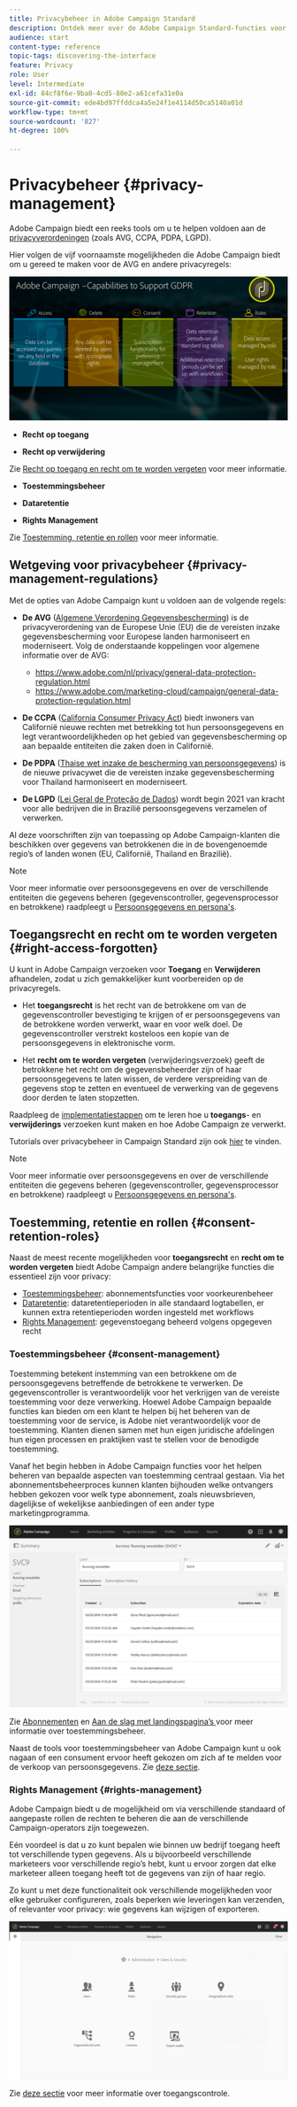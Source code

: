 ```yaml
---
title: Privacybeheer in Adobe Campaign Standard
description: Ontdek meer over de Adobe Campaign Standard-functies voor het beheer van privacy.
audience: start
content-type: reference
topic-tags: discovering-the-interface
feature: Privacy
role: User
level: Intermediate
exl-id: 84cf8f6e-9ba0-4cd5-80e2-a61cefa31e0a
source-git-commit: ede4bd97ffddca4a5e24f1e4114d50ca5140a01d
workflow-type: tm+mt
source-wordcount: '827'
ht-degree: 100%

---
```


# Privacybeheer {#privacy-management}

Adobe Campaign biedt een reeks tools om u te helpen voldoen aan de [privacyverordeningen](#privacy-management-regulations) (zoals AVG, CCPA, PDPA, LGPD).

Hier volgen de vijf voornaamste mogelijkheden die Adobe Campaign biedt om u gereed te maken voor de AVG en andere privacyregels:

![](assets/privacy-gdpr-use-cases.png)

* **Recht op toegang**

* **Recht op verwijdering**

Zie [Recht op toegang en recht om te worden vergeten](#right-access-forgotten) voor meer informatie.

* **Toestemmingsbeheer**

* **Dataretentie**

* **Rights Management**

Zie [Toestemming, retentie en rollen](#consent-retention-roles) voor meer informatie.

<!--This section presents general information on what Privacy management is and the features provided by Adobe Campaign to manage the [Right to Access and Right to be Forgotten](#right-access-forgotten).

It also contains information on important features to manage Privacy ([consent, data retention and user roles](#consent-retention-roles)), as well as best practices to help you with your Privacy compliance when using Adobe Campaign.-->

## Wetgeving voor privacybeheer {#privacy-management-regulations}

Met de opties van Adobe Campaign kunt u voldoen aan de volgende regels:

* **De AVG** ([Algemene Verordening Gegevensbescherming](https://ec.europa.eu/info/law/law-topic/data-protection/reform/what-does-general-data-protection-regulation-gdpr-govern_en)) is de privacyverordening van de Europese Unie (EU) die de vereisten inzake gegevensbescherming voor Europese landen harmoniseert en moderniseert. Volg de onderstaande koppelingen voor algemene informatie over de AVG:

   * https://www.adobe.com/nl/privacy/general-data-protection-regulation.html
   * https://www.adobe.com/marketing-cloud/campaign/general-data-protection-regulation.html

* **De CCPA** ([California Consumer Privacy Act](https://leginfo.legislature.ca.gov/faces/codes_displayText.xhtml?lawCode=CIV&amp;division=3.&amp;title=1.81.5.&amp;part=4.&amp;chapter=&amp;article=)) biedt inwoners van Californië nieuwe rechten met betrekking tot hun persoonsgegevens en legt verantwoordelijkheden op het gebied van gegevensbescherming op aan bepaalde entiteiten die zaken doen in Californië.
* **De PDPA** ([Thaise wet inzake de bescherming van persoonsgegevens](https://secureprivacy.ai/thailand-pdpa-summary-what-businesses-need-to-know/)) is de nieuwe privacywet die de vereisten inzake gegevensbescherming voor Thailand harmoniseert en moderniseert.
* **De LGPD** ([Lei Geral de Proteção de Dados](https://iapp.org/media/pdf/resource_center/Brazilian_General_Data_Protection_Law.pdf)) wordt begin 2021 van kracht voor alle bedrijven die in Brazilië persoonsgegevens verzamelen of verwerken.

Al deze voorschriften zijn van toepassing op Adobe Campaign-klanten die beschikken over gegevens van betrokkenen die in de bovengenoemde regio’s of landen wonen (EU, Californië, Thailand en Brazilië).

>[!NOTE]
>
>Voor meer informatie over persoonsgegevens en over de verschillende entiteiten die gegevens beheren (gegevenscontroller, gegevensprocessor en betrokkene) raadpleegt u [Persoonsgegevens en persona&#39;s](../../start/using/privacy.md#personal-data).

## Toegangsrecht en recht om te worden vergeten {#right-access-forgotten}

U kunt in Adobe Campaign verzoeken voor **Toegang** en **Verwijderen** afhandelen, zodat u zich gemakkelijker kunt voorbereiden op de privacyregels.

* Het **toegangsrecht** is het recht van de betrokkene om van de gegevenscontroller bevestiging te krijgen of er persoonsgegevens van de betrokkene worden verwerkt, waar en voor welk doel. De gegevenscontroller verstrekt kosteloos een kopie van de persoonsgegevens in elektronische vorm.

* Het **recht om te worden vergeten** (verwijderingsverzoek) geeft de betrokkene het recht om de gegevensbeheerder zijn of haar persoonsgegevens te laten wissen, de verdere verspreiding van de gegevens stop te zetten en eventueel de verwerking van de gegevens door derden te laten stopzetten.

Raadpleeg de [implementatiestappen](../../start/using/privacy-requests.md#about-privacy-requests) om te leren hoe u **toegangs**- en **verwijderings** verzoeken kunt maken en hoe Adobe Campaign ze verwerkt.

Tutorials over privacybeheer in Campaign Standard zijn ook [hier](https://experienceleague.adobe.com/docs/campaign-standard-learn/tutorials/privacy/privacy-overview.html?lang=nl#privacy) te vinden.

>[!NOTE]
>
>Voor meer informatie over persoonsgegevens en over de verschillende entiteiten die gegevens beheren (gegevenscontroller, gegevensprocessor en betrokkene) raadpleegt u [Persoonsgegevens en persona&#39;s](../../start/using/privacy.md#personal-data).

## Toestemming, retentie en rollen {#consent-retention-roles}

Naast de meest recente mogelijkheden voor **toegangsrecht** en **recht om te worden vergeten** biedt Adobe Campaign andere belangrijke functies die essentieel zijn voor privacy:

* [Toestemmingsbeheer](#consent-management): abonnementsfuncties voor voorkeurenbeheer
* [Dataretentie](../../administration/using/data-retention.md): dataretentieperioden in alle standaard logtabellen, er kunnen extra retentieperioden worden ingesteld met workflows
* [Rights Management](#rights-management): gegevenstoegang beheerd volgens opgegeven recht

### Toestemmingsbeheer {#consent-management}

Toestemming betekent instemming van een betrokkene om de persoonsgegevens betreffende de betrokkene te verwerken. De gegevenscontroller is verantwoordelijk voor het verkrijgen van de vereiste toestemming voor deze verwerking. Hoewel Adobe Campaign bepaalde functies kan bieden om een klant te helpen bij het beheren van de toestemming voor de service, is Adobe niet verantwoordelijk voor de toestemming. Klanten dienen samen met hun eigen juridische afdelingen hun eigen processen en praktijken vast te stellen voor de benodigde toestemming.

Vanaf het begin hebben in Adobe Campaign functies voor het helpen beheren van bepaalde aspecten van toestemming centraal gestaan. Via het abonnementsbeheerproces kunnen klanten bijhouden welke ontvangers hebben gekozen voor welk type abonnement, zoals nieuwsbrieven, dagelijkse of wekelijkse aanbiedingen of een ander type marketingprogramma.

![](assets/privacy-consent-management.png)

Zie [Abonnementen](../../audiences/using/about-subscriptions.md) en [Aan de slag met landingspagina’s ](../../channels/using/getting-started-with-landing-pages.md) voor meer informatie over toestemmingsbeheer.

Naast de tools voor toestemmingsbeheer van Adobe Campaign kunt u ook nagaan of een consument ervoor heeft gekozen om zich af te melden voor de verkoop van persoonsgegevens. Zie [deze sectie](../../start/using/privacy-requests.md#sale-of-personal-information-ccpa).

### Rights Management {#rights-management}

Adobe Campaign biedt u de mogelijkheid om via verschillende standaard of aangepaste rollen de rechten te beheren die aan de verschillende Campaign-operators zijn toegewezen.

Eén voordeel is dat u zo kunt bepalen wie binnen uw bedrijf toegang heeft tot verschillende typen gegevens. Als u bijvoorbeeld verschillende marketeers voor verschillende regio’s hebt, kunt u ervoor zorgen dat elke marketeer alleen toegang heeft tot de gegevens van zijn of haar regio.

Zo kunt u met deze functionaliteit ook verschillende mogelijkheden voor elke gebruiker configureren, zoals beperken wie leveringen kan verzenden, of relevanter voor privacy: wie gegevens kan wijzigen of exporteren.

![](assets/privacy-user-management.png)

Zie [deze sectie](../../administration/using/about-access-management.md) voor meer informatie over toegangscontrole.
